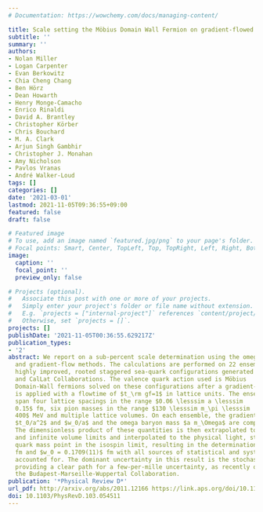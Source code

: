 ```yaml
---
# Documentation: https://wowchemy.com/docs/managing-content/

title: Scale setting the Möbius Domain Wall Fermion on gradient-flowed HISQ action using the omega baryon mass and the gradient-flow scales $t_0$ and $w_0$
subtitle: ''
summary: ''
authors:
- Nolan Miller
- Logan Carpenter
- Evan Berkowitz
- Chia Cheng Chang
- Ben Hörz
- Dean Howarth
- Henry Monge-Camacho
- Enrico Rinaldi
- David A. Brantley
- Christopher Körber
- Chris Bouchard
- M. A. Clark
- Arjun Singh Gambhir
- Christopher J. Monahan
- Amy Nicholson
- Pavlos Vranas
- André Walker-Loud
tags: []
categories: []
date: '2021-03-01'
lastmod: 2021-11-05T09:36:55+09:00
featured: false
draft: false

# Featured image
# To use, add an image named `featured.jpg/png` to your page's folder.
# Focal points: Smart, Center, TopLeft, Top, TopRight, Left, Right, BottomLeft, Bottom, BottomRight.
image:
  caption: ''
  focal_point: ''
  preview_only: false

# Projects (optional).
#   Associate this post with one or more of your projects.
#   Simply enter your project's folder or file name without extension.
#   E.g. `projects = ["internal-project"]` references `content/project/deep-learning/index.md`.
#   Otherwise, set `projects = []`.
projects: []
publishDate: '2021-11-05T00:36:55.629217Z'
publication_types:
- '2'
abstract: We report on a sub-percent scale determination using the omega baryon mass
  and gradient-flow methods. The calculations are performed on 22 ensembles of $N_f=2+1+1$
  highly improved, rooted staggered sea-quark configurations generated by the MILC
  and CalLat Collaborations. The valence quark action used is Möbius
  Domain-Wall fermions solved on these configurations after a gradient-flow smearing
  is applied with a flowtime of $t_\rm gf=1$ in lattice units. The ensembles
  span four lattice spacings in the range $0.06 \lesssim a \lesssim
  0.15$ fm, six pion masses in the range $130 \lesssim m_\pi \lesssim
  400$ MeV and multiple lattice volumes. On each ensemble, the gradient-flow scales
  $t_0/a^2$ and $w_0/a$ and the omega baryon mass $a m_\Omega$ are computed.
  The dimensionless product of these quantities is then extrapolated to the continuum
  and infinite volume limits and interpolated to the physical light, strange and charm
  quark mass point in the isospin limit, resulting in the determination of $\sqrtt_0=0.1422(14)$
  fm and $w_0 = 0.1709(11)$ fm with all sources of statistical and systematic uncertainty
  accounted for. The dominant uncertainty in this result is the stochastic uncertainty,
  providing a clear path for a few-per-mille uncertainty, as recently obtained by
  the Budapest-Marseille-Wuppertal Collaboration.
publication: '*Physical Review D*'
url_pdf: http://arxiv.org/abs/2011.12166 https://link.aps.org/doi/10.1103/PhysRevD.103.054511
doi: 10.1103/PhysRevD.103.054511
---
```


